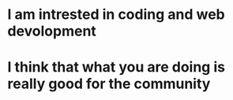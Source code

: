 # I am intrested in coding and web devolopment
# I think that what you are doing is really good for the community
